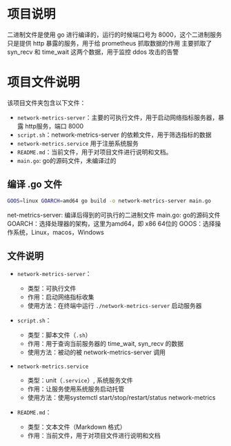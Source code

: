 # 项目说明
二进制文件是使用 go 进行编译的，运行的时候端口号为 8000，这个二进制服务只是提供 http 暴露的服务，用于给 prometheus 抓取数据的作用
主要抓取了 syn_recv 和 time_wait 这两个数据，用于监控 ddos 攻击的告警

# 项目文件说明

该项目文件夹包含以下文件：

- `network-metrics-server`：主要的可执行文件，用于启动网络指标服务器，暴露 http服务，端口 8000
- `script.sh`：network-metrics-server 的依赖文件，用于筛选指标的数据
- `network-metrics.service` 用于注册系统服务
- `README.md`：当前文件，用于对项目文件进行说明和文档。
- `main.go`: go的源码文件，未编译过的

## 编译 .go 文件
```bash
GOOS=linux GOARCH=amd64 go build -o network-metrics-server main.go
```
net-metrics-server: 编译后得到的可执行的二进制文件
main.go: go的源码文件
GOARCH：选择处理器的架构，这里为amd64，即 x86 64位的
GOOS：选择操作系统，Linux，macos，Windows

## 文件说明

- `network-metrics-server`：
  - 类型：可执行文件
  - 作用：启动网络指标收集
  - 使用方法：在终端中运行 `./network-metrics-server` 启动服务器

- `script.sh`：
  - 类型：脚本文件（`.sh`）
  - 作用：用于查询当前服务器的 time_wait, syn_recv 的数据
  - 使用方法：被动的被 network-metrics-server 调用

- `network-metrics.service`
  - 类型：unit（`.service`）, 系统服务文件
  - 作用：让服务使用系统服务启动托管
  - 使用方法：使用systemctl start/stop/restart/status network-metrics 

- `README.md`：
  - 类型：文本文件（Markdown 格式）
  - 作用：当前文件，用于对项目文件进行说明和文档

